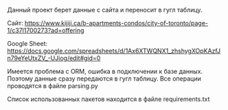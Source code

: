 Данный проект берет данные с сайта и переносит в гугл таблицу.

Сайт: https://www.kijiji.ca/b-apartments-condos/city-of-toronto/page-1/c37l1700273?ad=offering

Google Sheet: https://docs.google.com/spreadsheets/d/1Ax6XTWQNX1_zhshygXOpKAzfJn79eYeUtxZV_-UJiog/edit#gid=0



Имеется проблема с ORM, ошибка в подключении к базе данных. Поэтому данные сразу передаются в гугл таблицу. Все операции проводятся в файле parsing.py

Список использованных пакетов находится в файле requirements.txt
